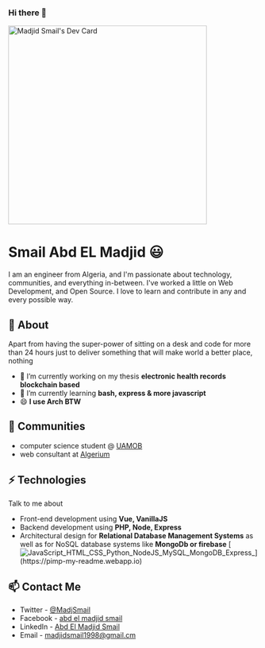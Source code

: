 ### Hi there 👋
<!---
<img src="https://images.unsplash.com/photo-1605514449459-5a9cfa0b9955?ixid=MnwxMjA3fDB8MHxwaG90by1wYWdlfHx8fGVufDB8fHx8&ixlib=rb-1.2.1&auto=format&fit=crop&w=1084&q=80" height=40% width=100%>
--->

<img src="https://api.daily.dev/devcards/81237e2390494264aabfc379ab58c425.png?r=8wo" width="400" alt="Madjid Smail's Dev Card"/>

# Smail Abd EL Madjid 😃

I am an engineer from Algeria,  and I'm passionate about technology, communities, and everything in-between. I've worked a little on Web Development,  and Open Source. I love to learn and contribute in any and every possible way. 







## 🧐 About
Apart from having the super-power of sitting on a desk and code for more than 24 hours just to deliver something that will make world a better place, nothing

- 🔭 I’m currently working on my thesis **electronic health records blockchain based**
- 🌱 I’m currently learning  **bash, express & more javascript** 
- 😄  **I use Arch BTW**





## 👯 Communities
- computer science student @ [UAMOB](https://www.univ-bouira.dz/fr/)
- web consultant at [Algerium](https://fb.com/algerium.dz) 





## ⚡ Technologies
Talk to me about
- Front-end development using **Vue, VanillaJS**
- Backend development using **PHP, Node, Express**
- Architectural design for **Relational Database Management Systems** as well as for NoSQL database systems like **MongoDb or firebase**
 [![JavaScript_HTML_CSS_Python_NodeJS_MySQL_MongoDB_Express_](https://pimp-my-readme.webapp.io/pimp-my-readme/technology?technology=JavaScript_HTML_CSS_Python_NodeJS_MySQL_MongoDB_Express_)](https://pimp-my-readme.webapp.io)

  

## 📫 Contact Me
- Twitter - [@MadjSmail](https://twitter.com/MadjSmail)
- Facebook - [abd el madjid smail](https://www.facebook.com/smailmadjid1998/)
- LinkedIn - [Abd El Madjid Smail](https://www.linkedin.com/in/abd-el-madjid-smail-8b7a20168/)
- Email -  madjidsmail1998@gmail.cm

